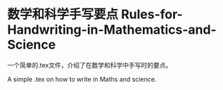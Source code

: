 # 数学和科学手写要点 Rules-for-Handwriting-in-Mathematics-and-Science
一个简单的.tex文件，介绍了在数学和科学中手写时的要点。

A simple .tex on how to write in Maths and science.
